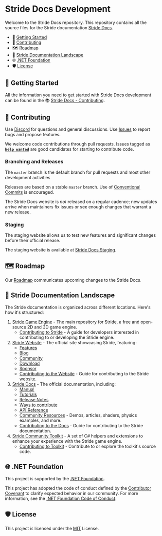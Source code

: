# Stride Docs Development

Welcome to the Stride Docs repository. This repository contains all the source files for the Stride documentation [Stride Docs](https://doc.stride3d.net/).

* 🚀 [Getting Started](#-getting-started)
* 🤝 [Contributing](#-contributing)
* 🗺️ [Roadmap](#%EF%B8%8F-roadmap)
* 📖 [Stride Documentation Landscape](#-stride-documentation-landscape)
* 🌐 [.NET Foundation](#-net-foundation)
* 🛡️ [License](#%EF%B8%8Flicense)

## 🚀 Getting Started

All the information you need to get started with Stride Docs development can be found in the 📚 [Stride Docs - Contributing](https://doc.stride3d.net/latest/en/contributors/documentation/index.html).

## 🤝 Contributing

Use [Discord](https://discord.gg/f6aerfE) for questions and general discussions. 
Use [Issues](https://github.com/stride3d/stride-docs/issues) to report bugs and propose features.

We welcome code contributions through pull requests. Issues tagged as **[`help wanted`](https://github.com/stride3d/stride-docs/labels/help%20wanted)** are good candidates for starting to contribute code.

### Branching and Releases

The `master` branch is the default branch for pull requests and most other development activities. 

Releases are based on a stable `master` branch. Use of [Conventional Commits](https://www.conventionalcommits.org/en/v1.0.0/) is encouraged.

The Stride Docs website is _not_ released on a regular cadence; new updates arrive when maintainers fix issues or see enough changes that warrant a new release.

### Staging

The staging website allows us to test new features and significant changes before their official release.

The staging website is available at [Stride Docs Staging](https://stride-doc-staging.azurewebsites.net/).

## 🗺️ Roadmap

Our [Roadmap](https://doc.stride3d.net/latest/en/contributors/documentation/roadmap.html) communicates upcoming changes to the Stride Docs.

## 📖 Stride Documentation Landscape

The Stride documentation is organized across different locations. Here's how it's structured:

1. [Stride Game Engine](https://github.com/stride3d/stride) - The main repository for Stride, a free and open-source 2D and 3D game engine.
   - [Contributing to Stride](https://doc.stride3d.net/latest/en/contributors/engine/index.html) - A guide for developers interested in contributing to or developing the Stride engine.
1. [Stride Website](https://www.stride3d.net/) - The official site showcasing Stride, featuring:
   - [Features](https://www.stride3d.net/features/) 
   - [Blog](https://www.stride3d.net/blog/)
   - [Community](https://www.stride3d.net/community/)
   - [Download](https://www.stride3d.net/download/)
   - [Sponsor](https://www.stride3d.net/sponsor/)
   - [Contributing to the Website](https://doc.stride3d.net/latest/en/contributors/website/index.html) - Guide for contributing to the Stride website.
2. [Stride Docs](https://doc.stride3d.net/) - The official documentation, including:
   - [Manual](https://doc.stride3d.net/latest/en/manual/index.html)
   - [Tutorials](https://doc.stride3d.net/latest/en/tutorials/index.html)
   - [Release Notes](https://doc.stride3d.net/latest/en/ReleaseNotes/ReleaseNotes.html)
   - [Ways to contribute](https://doc.stride3d.net/latest/en/contributors/index.html)
   - [API Reference](https://doc.stride3d.net/latest/en/api/index.html)
   - [Community Resources](https://doc.stride3d.net/latest/en/community-resources/index.html) - Demos, articles, shaders, physics examples, and more.
   - [Contributing to the Docs](https://doc.stride3d.net/latest/en/contributors/documentation/index.html) - Guide for contributing to the Stride documentation.
4. [Stride Community Toolkit](https://stride3d.github.io/stride-community-toolkit/index.html) - A set of C# helpers and extensions to enhance your experience with the Stride game engine.
   - [Contributing to Toolkit](https://github.com/stride3d/stride-community-toolkit) - Contribute to or explore the toolkit's source code.

## 🌐 .NET Foundation

This project is supported by the [.NET Foundation](http://www.dotnetfoundation.org).

This project has adopted the code of conduct defined by the [Contributor Covenant](http://contributor-covenant.org/) to clarify expected behavior in our community.
For more information, see the [.NET Foundation Code of Conduct](http://www.dotnetfoundation.org/code-of-conduct).

## 🛡️ License

This project is licensed under the [MIT](https://github.com/stride3d/stride-docs/blob/master/LICENSE.md) License.

